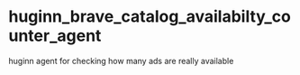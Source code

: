 # huginn_brave_catalog_availabilty_counter_agent
huginn agent for checking how many ads are really available
